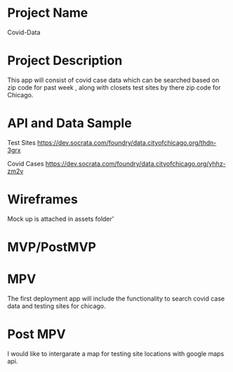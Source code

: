 # Project Name 
  Covid-Data

# Project Description

 This app will consist of covid case data which can be searched based on zip code for past week , along with closets test sites  by there zip code for Chicago.

# API and Data Sample 
 Test Sites
 https://dev.socrata.com/foundry/data.cityofchicago.org/thdn-3grx 
 
 Covid Cases 
 https://dev.socrata.com/foundry/data.cityofchicago.org/yhhz-zm2v

# Wireframes
  Mock up is attached in assets folder'

# MVP/PostMVP 
  
# MPV 
  The first deployment app will include the functionality to search covid case data and testing sites for chicago.
  
# Post MPV 
  I would like to intergarate a map for testing site locations with google maps api.
